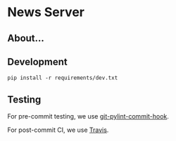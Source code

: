 # News Server

## About...

## Development
```
pip install -r requirements/dev.txt
```

## Testing
For pre-commit testing, we use [git-pylint-commit-hook](https://git-pylint-commit-hook.readthedocs.io/en/latest/usage.html).

For post-commit CI, we use [Travis](https://travis-ci.com/XJBCoding/NewsServer).
